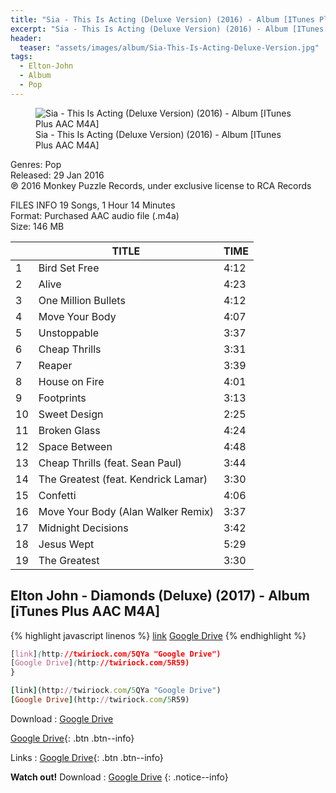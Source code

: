 ```yaml
---
title: "Sia - This Is Acting (Deluxe Version) (2016) - Album [ITunes Plus AAC M4A]"
excerpt: "Sia - This Is Acting (Deluxe Version) (2016) - Album [ITunes Plus AAC M4A] - Epictunes"
header:
  teaser: "assets/images/album/Sia-This-Is-Acting-Deluxe-Version.jpg"
tags: 
  - Elton-John
  - Album
  - Pop
---
```


<figure>
<img src="{{ site.url }}{{ site.baseurl }}/assets/images/album/Sia-This-Is-Acting-Deluxe-Version.jpg" alt="Sia - This Is Acting (Deluxe Version) (2016) - Album [ITunes Plus AAC M4A]" class="full">
<figcaption>Sia - This Is Acting (Deluxe Version) (2016) - Album [ITunes Plus AAC M4A]</figcaption>
</figure>

Genres: Pop
<br />
Released: 29 Jan 2016
<br />
℗ 2016 Monkey Puzzle Records, under exclusive license to RCA Records

FILES INFO 19 Songs, 1 Hour 14 Minutes
<br />
Format: Purchased AAC audio file (.m4a)
<br />
Size: 146 MB

<table><thead>
<tr> <th></th> <th>TITLE</th> <th>TIME</th> </tr>
</thead> <tbody>
<tr> <td>1</td> <td>Bird Set Free</td> <td>4:12</td> </tr>
<tr> <td>2</td> <td>Alive</td> <td>4:23</td> </tr>
<tr> <td>3</td> <td>One Million Bullets</td> <td>4:12</td> </tr>
<tr> <td>4</td> <td>Move Your Body</td> <td>4:07</td> </tr>
<tr> <td>5</td> <td>Unstoppable</td> <td>3:37</td> </tr>
<tr> <td>6</td> <td>Cheap Thrills</td> <td>3:31</td> </tr>
<tr> <td>7</td> <td>Reaper</td> <td>3:39</td> </tr>
<tr> <td>8</td> <td>House on Fire</td> <td>4:01</td> </tr>
<tr> <td>9</td> <td>Footprints</td> <td>3:13</td> </tr>
<tr> <td>10</td> <td>Sweet Design</td> <td>2:25</td> </tr>
<tr> <td>11</td> <td>Broken Glass</td> <td>4:24</td> </tr>
<tr> <td>12</td> <td>Space Between</td> <td>4:48</td> </tr>
<tr> <td>13</td> <td>Cheap Thrills (feat. Sean Paul)</td> <td>3:44</td> </tr>
<tr> <td>14</td> <td>The Greatest (feat. Kendrick Lamar)</td> <td>3:30</td> </tr>
<tr> <td>15</td> <td>Confetti</td> <td>4:06</td> </tr>
<tr> <td>16</td> <td>Move Your Body (Alan Walker Remix)</td> <td>3:37</td> </tr>
<tr> <td>17</td> <td>Midnight Decisions</td> <td>3:42</td> </tr>
<tr> <td>18</td> <td>Jesus Wept</td> <td>5:29</td> </tr>
<tr> <td>19</td> <td>The Greatest</td> <td>3:30</td> </tr>
</tbody> </table>

<h2>Elton John - Diamonds (Deluxe) (2017) - Album [iTunes Plus AAC M4A]</h2>

{% highlight javascript linenos %}
[link](http://twiriock.com/5QYa "Google Drive")
[Google Drive](http://twiriock.com/5R59)
{% endhighlight %}

```css
[link](http://twiriock.com/5QYa "Google Drive")
[Google Drive](http://twiriock.com/5R59)
}
```

```ruby
[link](http://twiriock.com/5QYa "Google Drive")
[Google Drive](http://twiriock.com/5R59)
```



Download : [Google Drive](http://twiriock.com/5R59)


[Google Drive](#){: .btn .btn--info}

Links : [Google Drive](#){: .btn .btn--info}

**Watch out!** Download : [Google Drive](http://sluppend.com/3Igs)
{: .notice--info}
